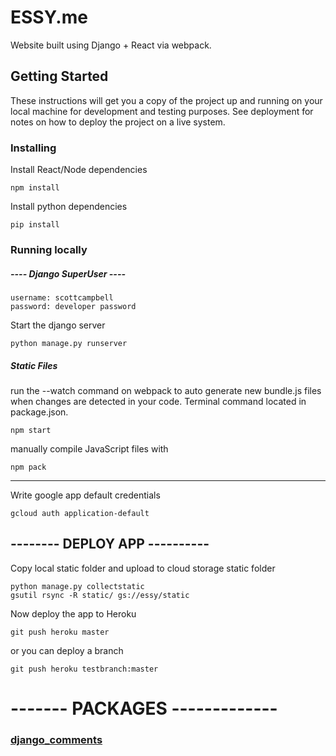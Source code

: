 # ESSY.me

Website built using Django + React via webpack.

## Getting Started

These instructions will get you a copy of the project up and running on your local machine for development and testing purposes. See deployment for notes on how to deploy the project on a live system.


### Installing

Install React/Node dependencies
```
npm install
```
Install python dependencies
```
pip install
```

### Running locally


##### ---- Django SuperUser ----
```
username: scottcampbell
password: developer password
```

Start the django server

```
python manage.py runserver
```

##### Static Files
run the --watch command on webpack to auto generate new bundle.js files when changes are detected in your code.  Terminal command located in package.json.

```
npm start
```
manually compile JavaScript files with

```
npm pack
```

----------------------------------------------------------------------------
Write google app default credentials
```
gcloud auth application-default
```


## -------- DEPLOY APP ----------

Copy local static folder and upload to cloud storage static folder
```
python manage.py collectstatic
gsutil rsync -R static/ gs://essy/static
```

Now deploy the app to Heroku
```
git push heroku master
```
or you can deploy a branch
```
git push heroku testbranch:master
```


# ------- PACKAGES -------------

### [django_comments](https://django-contrib-comments.readthedocs.io/en/latest/quickstart.html)
